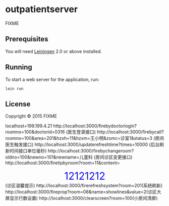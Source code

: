 # outpatientserver

FIXME

## Prerequisites

You will need [Leiningen][1] 2.0 or above installed.

[1]: https://github.com/technomancy/leiningen

## Running

To start a web server for the application, run:

    lein run

## License

Copyright © 2015 FIXME

localhost=199.199.4.21
http://localhost:3000/firebydoctorlogin?roomno=100&doctorid=0316 (医生登录接口)
http://localhost:3000/firebycall?roomno=100&area=201&hzxh=11&hzxm=王小明&zsmc=诊室1&status=3  (房间医生触发接口)
http://localhost:3000/updaterefreshtime?times=10000 (后台刷新时间接口单位毫秒)
http://localhost:3000/firebychangeroom?oldno=100&newno=101&newname=儿童科 (房间诊区变更接口)
http://localhost:3000/firetipbyroom?room=11&content=<div style="color:blue;text-align: center;font-size:xx-large">12121212</div>(诊区温馨提示)
http://localhost:3000/firerefreshsystem?room=201(系统刷新)
http://localhost:3000/fireprop?room=08&name=showlines&value=2(诊区大屏显示行数设置)
http://localhost:3000/clearscreen?room=100(小房间清屏)